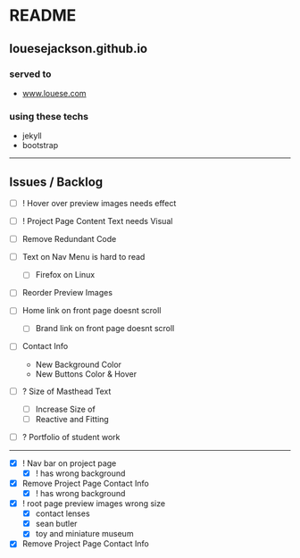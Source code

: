 # README

## louesejackson.github.io

### served to
 - www.louese.com

### using these techs
 - jekyll
 - bootstrap

---

## Issues / Backlog

  - [ ] ! Hover over preview images needs effect



  - [ ] ! Project Page Content Text needs Visual

  - [ ] Remove Redundant Code

  - [ ] Text on Nav Menu is hard to read
    - [ ] Firefox on Linux

 - [ ] Reorder Preview Images

 - [ ] Home link on front page doesnt scroll
   - [ ] Brand link on front page doesnt scroll

 - [ ] Contact Info
   - New Background Color
   - New Buttons Color & Hover


 - [ ] ? Size of Masthead Text
   - [ ] Increase Size of
   - [ ] Reactive and Fitting

 - [ ] ? Portfolio of student work


---


 - [X] ! Nav bar on project page
   - [X] ! has wrong background

 - [X] Remove Project Page Contact Info
   - [X] ! has wrong background

 - [X] ! root page preview images wrong size
   - [X] contact lenses
   - [X] sean butler
   - [X] toy and miniature museum

 - [X] Remove Project Page Contact Info

